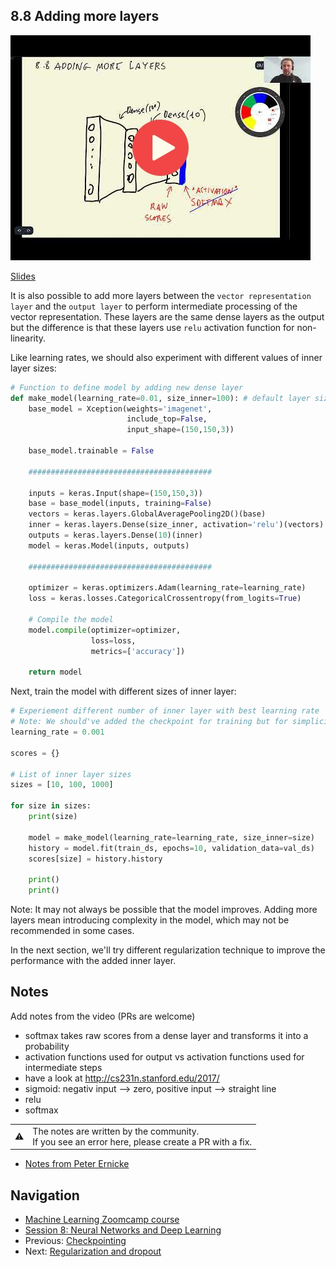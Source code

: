 ## 8.8 Adding more layers

<a href="https://www.youtube.com/watch?v=bSRRrorvAZs&list=PL3MmuxUbc_hIhxl5Ji8t4O6lPAOpHaCLR"><img src="images/thumbnail-8-08.jpg"></a>

[Slides](https://www.slideshare.net/AlexeyGrigorev/ml-zoomcamp-8-neural-networks-and-deep-learning-250592316)


It is also possible to add more layers between the `vector representation layer` and the `output layer` to perform intermediate processing of the vector representation. These layers are the same dense layers as the output but the difference is that these layers use `relu` activation function for non-linearity.

Like learning rates, we should also experiment with different values of inner layer sizes:

```python
# Function to define model by adding new dense layer
def make_model(learning_rate=0.01, size_inner=100): # default layer size is 100
    base_model = Xception(weights='imagenet',
                          include_top=False,
                          input_shape=(150,150,3))

    base_model.trainable = False
    
    #########################################
    
    inputs = keras.Input(shape=(150,150,3))
    base = base_model(inputs, training=False)
    vectors = keras.layers.GlobalAveragePooling2D()(base)
    inner = keras.layers.Dense(size_inner, activation='relu')(vectors) # activation function 'relu'
    outputs = keras.layers.Dense(10)(inner)
    model = keras.Model(inputs, outputs)
    
    #########################################
    
    optimizer = keras.optimizers.Adam(learning_rate=learning_rate)
    loss = keras.losses.CategoricalCrossentropy(from_logits=True)

    # Compile the model
    model.compile(optimizer=optimizer,
                  loss=loss,
                  metrics=['accuracy'])
    
    return model
```

Next, train the model with different sizes of inner layer:

```python
# Experiement different number of inner layer with best learning rate
# Note: We should've added the checkpoint for training but for simplicity we are skipping it
learning_rate = 0.001

scores = {}

# List of inner layer sizes
sizes = [10, 100, 1000]

for size in sizes:
    print(size)
    
    model = make_model(learning_rate=learning_rate, size_inner=size)
    history = model.fit(train_ds, epochs=10, validation_data=val_ds)
    scores[size] = history.history
    
    print()
    print()
```

Note: It may not always be possible that the model improves. Adding more layers mean introducing complexity in the model, which may not be recommended in some cases.

In the next section, we'll try different regularization technique to improve the performance with the added inner layer.

## Notes

Add notes from the video (PRs are welcome)

* softmax takes raw scores from a dense layer and transforms it into a probability
* activation functions used for output vs activation functions used for intermediate steps
* have a look at http://cs231n.stanford.edu/2017/
* sigmoid: negativ input --> zero, positive input --> straight line
* relu
* softmax

<table>
   <tr>
      <td>⚠️</td>
      <td>
         The notes are written by the community. <br>
         If you see an error here, please create a PR with a fix.
      </td>
   </tr>
</table>

* [Notes from Peter Ernicke](https://knowmledge.com/2023/11/25/ml-zoomcamp-2023-deep-learning-part-10/)

## Navigation

* [Machine Learning Zoomcamp course](../)
* [Session 8: Neural Networks and Deep Learning](./)
* Previous: [Checkpointing](07-checkpointing.md)
* Next: [Regularization and dropout](09-dropout.md)
